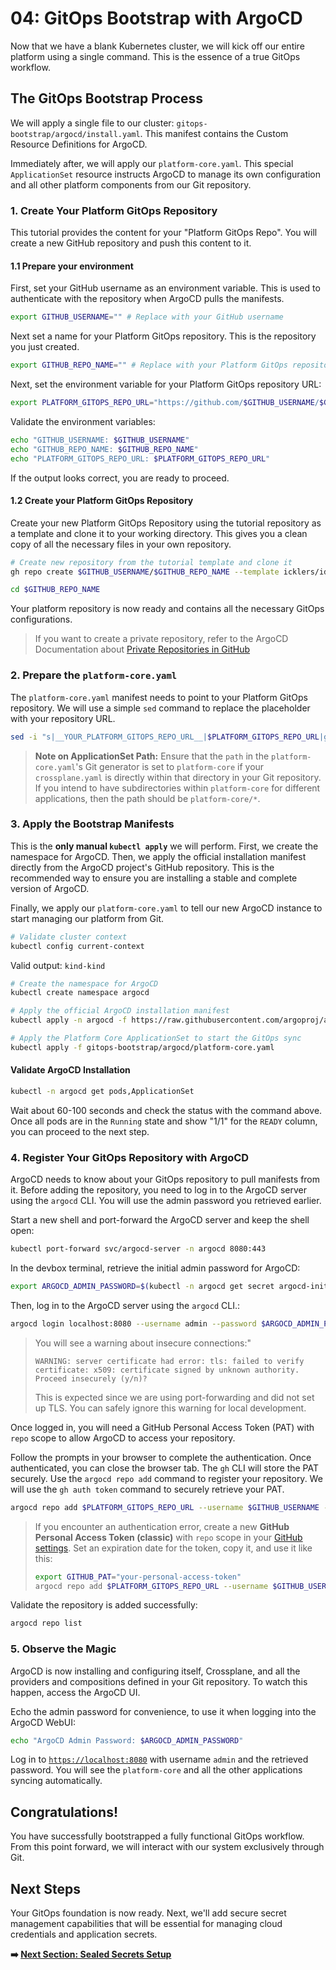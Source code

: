 # 04: GitOps Bootstrap with ArgoCD

Now that we have a blank Kubernetes cluster, we will kick off our entire platform using a single command. This is the essence of a true GitOps workflow.

## The GitOps Bootstrap Process

We will apply a single file to our cluster: `gitops-bootstrap/argocd/install.yaml`. This manifest contains the Custom Resource Definitions for ArgoCD.

Immediately after, we will apply our `platform-core.yaml`. This special `ApplicationSet` resource instructs ArgoCD to manage its own configuration and all other platform components from our Git repository.

### 1. Create Your Platform GitOps Repository

This tutorial provides the content for your "Platform GitOps Repo". You will create a new GitHub repository and push this content to it.

#### 1.1 Prepare your environment

First, set your GitHub username as an environment variable. This is used to authenticate with the repository when ArgoCD pulls the manifests.

```bash
export GITHUB_USERNAME="" # Replace with your GitHub username
```

Next set a name for your Platform GitOps repository. This is the repository you just created.

```bash
export GITHUB_REPO_NAME="" # Replace with your Platform GitOps repository name
```

Next, set the environment variable for your Platform GitOps repository URL:

```bash
export PLATFORM_GITOPS_REPO_URL="https://github.com/$GITHUB_USERNAME/$GITHUB_REPO_NAME.git"
```

Validate the environment variables:

```bash
echo "GITHUB_USERNAME: $GITHUB_USERNAME"
echo "GITHUB_REPO_NAME: $GITHUB_REPO_NAME"
echo "PLATFORM_GITOPS_REPO_URL: $PLATFORM_GITOPS_REPO_URL"
```

If the output looks correct, you are ready to proceed.

#### 1.2 Create your Platform GitOps Repository

Create your new Platform GitOps Repository using the tutorial repository as a template and clone it to your working directory. This gives you a clean copy of all the necessary files in your own repository.

```bash
# Create new repository from the tutorial template and clone it
gh repo create $GITHUB_USERNAME/$GITHUB_REPO_NAME --template icklers/idp-tutorial --public --clone

cd $GITHUB_REPO_NAME
```

Your platform repository is now ready and contains all the necessary GitOps configurations.

> If you want to create a private repository, refer to the ArgoCD Documentation about [Private Repositories in GitHub](https://argo-cd.readthedocs.io/en/stable/user-guide/private-repositories/#github-app-credential)

### 2. Prepare the `platform-core.yaml`

The `platform-core.yaml` manifest needs to point to your Platform GitOps repository. We will use a simple `sed` command to replace the placeholder with your repository URL.

```bash
sed -i "s|__YOUR_PLATFORM_GITOPS_REPO_URL__|$PLATFORM_GITOPS_REPO_URL|g" gitops-bootstrap/argocd/platform-core.yaml
```

> **Note on ApplicationSet Path:**
> Ensure that the `path` in the `platform-core.yaml`'s Git generator is set to `platform-core` if your `crossplane.yaml` is directly within that directory in your Git repository. If you intend to have subdirectories within `platform-core` for different applications, then the path should be `platform-core/*`.


### 3. Apply the Bootstrap Manifests

This is the **only manual `kubectl apply`** we will perform. First, we create the namespace for ArgoCD. Then, we apply the official installation manifest directly from the ArgoCD project's GitHub repository. This is the recommended way to ensure you are installing a stable and complete version of ArgoCD.

Finally, we apply our `platform-core.yaml` to tell our new ArgoCD instance to start managing our platform from Git.

```bash
# Validate cluster context
kubectl config current-context
```

Valid output: `kind-kind`

```bash
# Create the namespace for ArgoCD
kubectl create namespace argocd

# Apply the official ArgoCD installation manifest
kubectl apply -n argocd -f https://raw.githubusercontent.com/argoproj/argo-cd/stable/manifests/install.yaml

# Apply the Platform Core ApplicationSet to start the GitOps sync
kubectl apply -f gitops-bootstrap/argocd/platform-core.yaml
```

#### Validate ArgoCD Installation

```bash
kubectl -n argocd get pods,ApplicationSet
```

Wait about 60-100 seconds and check the status with the command above.
Once all pods are in the `Running` state and show "1/1" for the `READY` column, you can proceed to the next step.

### 4. Register Your GitOps Repository with ArgoCD

ArgoCD needs to know about your GitOps repository to pull manifests from it. Before adding the repository, you need to log in to the ArgoCD server using the `argocd` CLI. You will use the admin password you retrieved earlier.


Start a new shell and port-forward the ArgoCD server and keep the shell open:

```bash
kubectl port-forward svc/argocd-server -n argocd 8080:443
```

In the devbox terminal, retrieve the initial admin password for ArgoCD:

```bash
export ARGOCD_ADMIN_PASSWORD=$(kubectl -n argocd get secret argocd-initial-admin-secret -o jsonpath="{.data.password}" | base64 -d)
```

Then, log in to the ArgoCD server using the `argocd` CLI.:

```bash
argocd login localhost:8080 --username admin --password $ARGOCD_ADMIN_PASSWORD
```

> You will see a warning about insecure connections:"
>
> ```plaintext
> WARNING: server certificate had error: tls: failed to verify certificate: x509: certificate signed by unknown authority. Proceed insecurely (y/n)?
> ```
>
> This is expected since we are using port-forwarding and did not set up TLS. You can safely ignore this warning for local development.

Once logged in, you will need a GitHub Personal Access Token (PAT) with `repo` scope to allow ArgoCD to access your repository.

Follow the prompts in your browser to complete the authentication. Once authenticated, you can close the browser tab. The `gh` CLI will store the PAT securely. Use the `argocd repo add` command to register your repository. We will use the `gh auth token` command to securely retrieve your PAT.

```bash
argocd repo add $PLATFORM_GITOPS_REPO_URL --username $GITHUB_USERNAME --password $(gh auth token)
```

> If you encounter an authentication error, create a new **GitHub Personal Access Token (classic)** with `repo` scope in your [GitHub settings](https://github.com/settings/tokens). Set an expiration date for the token, copy it, and use it like this:
>
> ```bash
> export GITHUB_PAT="your-personal-access-token"
> argocd repo add $PLATFORM_GITOPS_REPO_URL --username $GITHUB_USERNAME --password $GITHUB_PAT
> ```

Validate the repository is added successfully:

```bash
argocd repo list
```

### 5. Observe the Magic

ArgoCD is now installing and configuring itself, Crossplane, and all the providers and compositions defined in your Git repository. To watch this happen, access the ArgoCD UI.

Echo the admin password for convenience, to use it when logging into the ArgoCD WebUI:

```bash
echo "ArgoCD Admin Password: $ARGOCD_ADMIN_PASSWORD"
```

Log in to [`https://localhost:8080`](https://localhost:8080) with username `admin` and the retrieved password. You will see the `platform-core` and all the other applications syncing automatically.

## Congratulations!

You have successfully bootstrapped a fully functional GitOps workflow. From this point forward, we will interact with our system exclusively through Git.

## Next Steps

Your GitOps foundation is now ready. Next, we'll add secure secret management capabilities that will be essential for managing cloud credentials and application secrets.

**➡️ [Next Section: Sealed Secrets Setup](05-sealed-secrets-setup.md)**